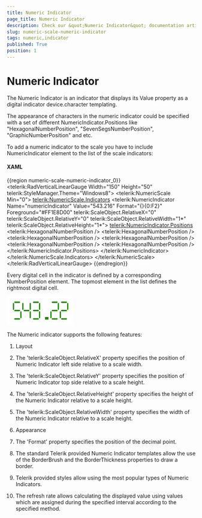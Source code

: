 ```yaml
---
title: Numeric Indicator
page_title: Numeric Indicator
description: Check our &quot;Numeric Indicator&quot; documentation article for the RadGauge {{ site.framework_name }} control.
slug: numeric-scale-numeric-indicator
tags: numeric,indicator
published: True
position: 1
---
```


# Numeric Indicator

The Numeric Indicator is an indicator that displays its Value property as a digital indicator device.character templating.

The appearance of characters in the numeric indicator could be specified with a set of different NumericIndicator.Positions like "HexagonalNumberPosition", "SevenSegsNumberPosition", "GraphicNumberPosition" and etc.

To add a numeric indicator to the scale you have to include NumericIndicator element to the list of the scale indicators:

#### __XAML__
{{region numeric-scale-numeric-indicator_0}}
	<telerik:RadVerticalLinearGauge Width="150" Height="50" telerik:StyleManager.Theme="Windows8">
	    <telerik:NumericScale Min="0">
	        <telerik:NumericScale.Indicators>
	            <telerik:NumericIndicator Name="numericIndicator" Value="543.216" 
	                    Format="{}{0:F2}"
	                    Foreground="#FF1E8D00"
	                    telerik:ScaleObject.RelativeX="0"
	                    telerik:ScaleObject.RelativeY="0"
	                    telerik:ScaleObject.RelativeWidth="1*" 
	                    telerik:ScaleObject.RelativeHeight="1*">
	                <telerik:NumericIndicator.Positions>
	                    <telerik:HexagonalNumberPosition />
	                    <telerik:HexagonalNumberPosition />
	                    <telerik:HexagonalNumberPosition />
	                    <telerik:HexagonalNumberPosition />
	                    <telerik:HexagonalNumberPosition />
	                    <telerik:HexagonalNumberPosition />
	                </telerik:NumericIndicator.Positions>
	            </telerik:NumericIndicator>
	        </telerik:NumericScale.Indicators>
	    </telerik:NumericScale>
	</telerik:RadVerticalLinearGauge>
{{endregion}}

Every digital cell in the indicator is defined by a corresponding NumberPosition element. The topmost element in the list defines the rightmost digital cell.

![](images/NumericIndicator.png)

The Numeric indicator supports the following features:

1. Layout 

2. The 'telerik:ScaleObject.RelativeX' property specifies the position of Numeric Indicator left side relative to a scale width.

3. The 'telerik:ScaleObject.RelativeY' property specifies the position of Numeric Indicator top side relative to a scale height.

4. The 'telerik:ScaleObject.RelativeHeight' property specifies the height of the Numeric Indicator relative to a scale height.

5. The 'telerik:ScaleObject.RelativeWidth' property specifies the width of the Numeric Indicator relative to a scale height.

6. Appearance 

7. The 'Format' property specifies the position of the decimal point.

8. The standard Telerik provided Numeric Indicator templates allow the use of the BorderBrush and the BorderThickness properties to draw a border.

9. Telerik provided styles allow using the most popular types of Numeric Indicators.

10. The refresh rate allows calculating the displayed value using values which are assigned during the specified interval according to the specified method.
